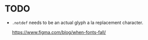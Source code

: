 # TODO

-   `.notdef` needs to be an actual glyph a la replacement character.

    https://www.figma.com/blog/when-fonts-fall/
    
